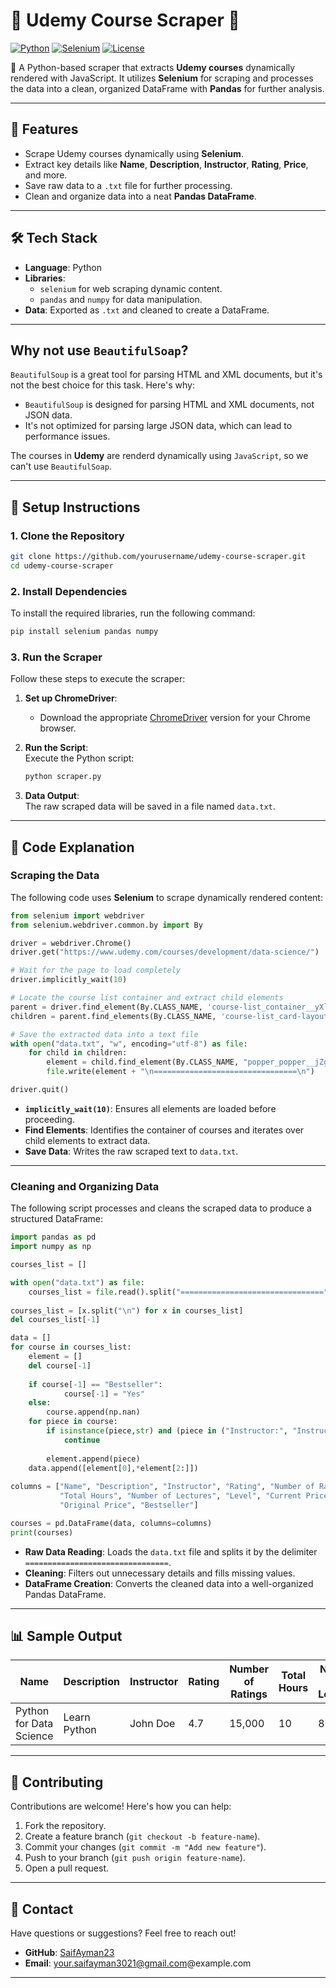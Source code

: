 
# 🌟 **Udemy Course Scraper** 🌟  
[![Python](https://img.shields.io/badge/Python-3.9%2B-blue.svg)](https://python.org) [![Selenium](https://img.shields.io/badge/Selenium-Automation-green.svg)](https://www.selenium.dev/) [![License](https://img.shields.io/badge/License-Apache-red.svg)](LICENSE)

🚀 A Python-based scraper that extracts **Udemy courses** dynamically rendered with JavaScript. It utilizes **Selenium** for scraping and processes the data into a clean, organized DataFrame with **Pandas** for further analysis.

---

## 📜 **Features**  
- Scrape Udemy courses dynamically using **Selenium**.  
- Extract key details like **Name**, **Description**, **Instructor**, **Rating**, **Price**, and more.  
- Save raw data to a `.txt` file for further processing.  
- Clean and organize data into a neat **Pandas DataFrame**.  

---

## 🛠️ **Tech Stack**  
- **Language**: Python  
- **Libraries**:  
  - `selenium` for web scraping dynamic content.  
  - `pandas` and `numpy` for data manipulation.  
- **Data**: Exported as `.txt` and cleaned to create a DataFrame.  

---

## Why not use `BeautifulSoap`?
`BeautifulSoup` is a great tool for parsing HTML and XML documents, but it's not the best choice for this task. Here's why:
*   `BeautifulSoup` is designed for parsing HTML and XML documents, not JSON data.
*   It's not optimized for parsing large JSON data, which can lead to performance issues. 

The courses in **Udemy** are renderd dynamically using `JavaScript`, so we can't use `BeautifulSoap`.

---

## 🚀 **Setup Instructions**  

### 1. Clone the Repository  
```bash  
git clone https://github.com/yourusername/udemy-course-scraper.git  
cd udemy-course-scraper  
```  

### 2. Install Dependencies  
To install the required libraries, run the following command:  
```bash
pip install selenium pandas numpy
```

### 3. Run the Scraper  
Follow these steps to execute the scraper:

1. **Set up ChromeDriver**:  
   - Download the appropriate [ChromeDriver](https://chromedriver.chromium.org/downloads) version for your Chrome browser.  

2. **Run the Script**:  
   Execute the Python script:  
   ```bash  
   python scraper.py  
   ```

3. **Data Output**:  
   The raw scraped data will be saved in a file named `data.txt`.  

---

## 📝 **Code Explanation**

### **Scraping the Data**  
The following code uses **Selenium** to scrape dynamically rendered content:  

```python
from selenium import webdriver  
from selenium.webdriver.common.by import By  

driver = webdriver.Chrome()  
driver.get("https://www.udemy.com/courses/development/data-science/")  

# Wait for the page to load completely  
driver.implicitly_wait(10)  

# Locate the course list container and extract child elements  
parent = driver.find_element(By.CLASS_NAME, 'course-list_container__yXli8')  
children = parent.find_elements(By.CLASS_NAME, 'course-list_card-layout-container__F2SfZ')  

# Save the extracted data into a text file  
with open("data.txt", "w", encoding="utf-8") as file:  
    for child in children:  
        element = child.find_element(By.CLASS_NAME, "popper_popper__jZgEv").text  
        file.write(element + "\n================================\n")  

driver.quit()
```

- **`implicitly_wait(10)`**: Ensures all elements are loaded before proceeding.  
- **Find Elements**: Identifies the container of courses and iterates over child elements to extract data.  
- **Save Data**: Writes the raw scraped text to `data.txt`.  

---

### **Cleaning and Organizing Data**  
The following script processes and cleans the scraped data to produce a structured DataFrame:  

```python
import pandas as pd
import numpy as np

courses_list = []

with open("data.txt") as file:
    courses_list = file.read().split("================================")
    
courses_list = [x.split("\n") for x in courses_list]
del courses_list[-1]

data = []
for course in courses_list:
    element = []
    del course[-1]
    
    if course[-1] == "Bestseller":
            course[-1] = "Yes"
    else:
        course.append(np.nan)
    for piece in course:
        if isinstance(piece,str) and (piece in ("Instructor:", "Instructors:", "Current Price", "Original Price", "Current price", "Original price", "") or "Rating:" in piece):
            continue
        
        element.append(piece)
    data.append([element[0],*element[2:]])
    
columns = ["Name", "Description", "Instructor", "Rating", "Number of Ratings",  
           "Total Hours", "Number of Lectures", "Level", "Current Price",  
           "Original Price", "Bestseller"]

courses = pd.DataFrame(data, columns=columns)
print(courses)
```

- **Raw Data Reading**: Loads the `data.txt` file and splits it by the delimiter `================================`.  
- **Cleaning**: Filters out unnecessary details and fills missing values.  
- **DataFrame Creation**: Converts the cleaned data into a well-organized Pandas DataFrame.  

---

## 📊 **Sample Output**  

| Name                  | Description | Instructor     | Rating | Number of Ratings | Total Hours | Number of Lectures | Level     | Current Price | Original Price | Bestseller |  
|-----------------------|-------------|----------------|--------|-------------------|-------------|--------------------|-----------|---------------|----------------|------------|  
| Python for Data Science | Learn Python | John Doe       | 4.7    | 15,000            | 10          | 80                 | Beginner  | $19.99        | $99.99         | Yes        |  

---

## 🤝 **Contributing**  
Contributions are welcome! Here's how you can help:  
1. Fork the repository.  
2. Create a feature branch (`git checkout -b feature-name`).  
3. Commit your changes (`git commit -m "Add new feature"`).  
4. Push to your branch (`git push origin feature-name`).  
5. Open a pull request.  

---

## 📧 **Contact**  
Have questions or suggestions? Feel free to reach out!  
- **GitHub**: [SaifAyman23](https://github.com/SaifAyman23)  
- **Email**: your.saifayman3021@gmail.com@example.com  

---